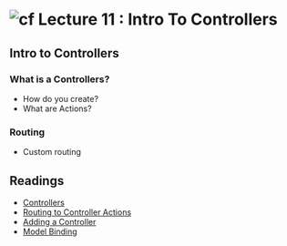 ![cf](http://i.imgur.com/7v5ASc8.png) Lecture 11 : Intro To Controllers
=====================================

## Intro to Controllers


### What is a Controllers?
   - How do you create?
   - What are Actions?

### Routing
   - Custom routing 


## Readings
- [Controllers](https://docs.microsoft.com/en-us/aspnet/core/mvc/controllers/actions)
- [Routing to Controller Actions](https://docs.microsoft.com/en-us/aspnet/core/mvc/controllers/routing)
- [Adding a Controller](https://docs.microsoft.com/en-us/aspnet/core/tutorials/first-mvc-app/adding-controller)
- [Model Binding](https://docs.microsoft.com/en-us/aspnet/core/mvc/models/model-binding)
